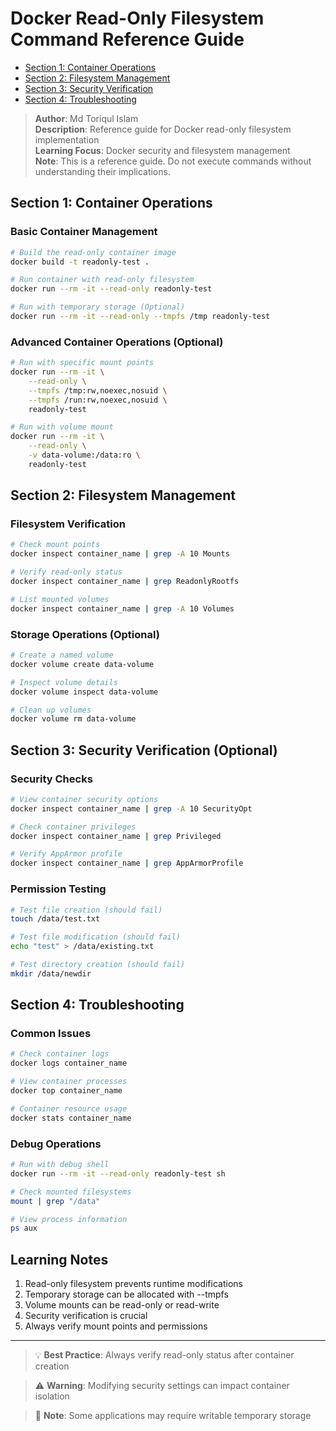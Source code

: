 # Docker Read-Only Filesystem Command Reference Guide

- [Section 1: Container Operations](#section-1-container-operations)
- [Section 2: Filesystem Management](#section-2-filesystem-management)
- [Section 3: Security Verification](#section-3-security-verification)
- [Section 4: Troubleshooting](#section-4-troubleshooting)

> **Author**: Md Toriqul Islam  
> **Description**: Reference guide for Docker read-only filesystem implementation  
> **Learning Focus**: Docker security and filesystem management  
> **Note**: This is a reference guide. Do not execute commands without understanding their implications.

## Section 1: Container Operations

### Basic Container Management
```bash
# Build the read-only container image
docker build -t readonly-test .

# Run container with read-only filesystem
docker run --rm -it --read-only readonly-test

# Run with temporary storage (Optional)
docker run --rm -it --read-only --tmpfs /tmp readonly-test
```

### Advanced Container Operations (Optional)
```bash
# Run with specific mount points
docker run --rm -it \
    --read-only \
    --tmpfs /tmp:rw,noexec,nosuid \
    --tmpfs /run:rw,noexec,nosuid \
    readonly-test

# Run with volume mount
docker run --rm -it \
    --read-only \
    -v data-volume:/data:ro \
    readonly-test
```

## Section 2: Filesystem Management

### Filesystem Verification
```bash
# Check mount points
docker inspect container_name | grep -A 10 Mounts

# Verify read-only status
docker inspect container_name | grep ReadonlyRootfs

# List mounted volumes
docker inspect container_name | grep -A 10 Volumes
```

### Storage Operations (Optional)
```bash
# Create a named volume
docker volume create data-volume

# Inspect volume details
docker volume inspect data-volume

# Clean up volumes
docker volume rm data-volume
```

## Section 3: Security Verification (Optional)

### Security Checks
```bash
# View container security options
docker inspect container_name | grep -A 10 SecurityOpt

# Check container privileges
docker inspect container_name | grep Privileged

# Verify AppArmor profile
docker inspect container_name | grep AppArmorProfile
```

### Permission Testing
```bash
# Test file creation (should fail)
touch /data/test.txt

# Test file modification (should fail)
echo "test" > /data/existing.txt

# Test directory creation (should fail)
mkdir /data/newdir
```

## Section 4: Troubleshooting

### Common Issues
```bash
# Check container logs
docker logs container_name

# View container processes
docker top container_name

# Container resource usage
docker stats container_name
```

### Debug Operations
```bash
# Run with debug shell
docker run --rm -it --read-only readonly-test sh

# Check mounted filesystems
mount | grep "/data"

# View process information
ps aux
```

## Learning Notes

1. Read-only filesystem prevents runtime modifications
2. Temporary storage can be allocated with --tmpfs
3. Volume mounts can be read-only or read-write
4. Security verification is crucial
5. Always verify mount points and permissions

---

> 💡 **Best Practice**: Always verify read-only status after container creation

> ⚠️ **Warning**: Modifying security settings can impact container isolation

> 📝 **Note**: Some applications may require writable temporary storage